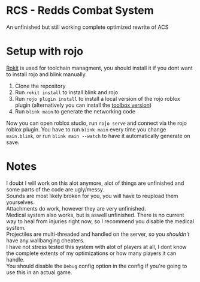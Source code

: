 # RCS - Redds Combat System

An unfinished but still working complete optimized rewrite of ACS

# Setup with rojo

[Rokit](https://github.com/rojo-rbx/rokit) is used for toolchain managment, you should install it if you dont want to install rojo and blink manually.

1. Clone the repository
2. Run `rokit install` to install blink and rojo
3. Run `rojo plugin install` to install a local version of the rojo roblox plugin (alternatively you can install the [toolbox version](https://create.roblox.com/store/asset/13916111004/Rojo))
4. Run `blink main` to generate the networking code

Now you can open roblox studio, run `rojo serve` and connect via the rojo roblox plugin.
You have to run `blink main` every time you change `main.blink`, or run `blink main --watch` to have it automatically generate on save.

# Notes

I doubt I will work on this alot anymore, alot of things are unfinished and some parts of the code are ugly/messy.\
Sounds are most likely broken for you, you will have to reupload them yourselves.\
Attachments do work, however they are very unfinished.\
Medical system also works, but is aswell unfinished. There is no current way to heal from injuries right now, so I recommend you disable the medical system.\
Projectiles are multi-threaded and handled on the server, so you _shouldn't_ have any wallbanging cheaters.\
I have not stress tested this system with alot of players at all, I dont know the complete extents of my optimizations or how many players it can handle.\
You should disable the `Debug` config option in the config if you're going to use this in an actual game.
